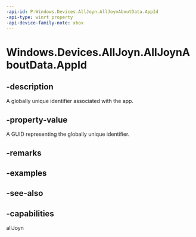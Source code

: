 ```yaml
---
-api-id: P:Windows.Devices.AllJoyn.AllJoynAboutData.AppId
-api-type: winrt property
-api-device-family-note: xbox
---
```


<!-- Property syntax
public System.Guid AppId { get;  set; }
-->

# Windows.Devices.AllJoyn.AllJoynAboutData.AppId

## -description
A globally unique identifier associated with the app.

## -property-value
A GUID representing the globally unique identifier.

## -remarks

## -examples

## -see-also


## -capabilities
allJoyn